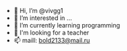 - 👋 Hi, I’m @vivgg1
- 👀 I’m interested in ...
- 🌱 I’m currently learning programming
- 💞️ I'm looking for a teacher
- 📫 maill: bold2133@mail.ru

<!---
vivgg1/vivgg1 is a ✨ special ✨ repository because its `README.md` (this file) appears on your GitHub profile.
You can click the Preview link to take a look at your changes.
--->

